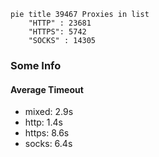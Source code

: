 
```mermaid
pie title 39467 Proxies in list
    "HTTP" : 23681
    "HTTPS": 5742
    "SOCKS" : 14305
```

### Some Info
#### Average Timeout

- mixed: 2.9s
- http: 1.4s
- https: 8.6s
- socks: 6.4s
